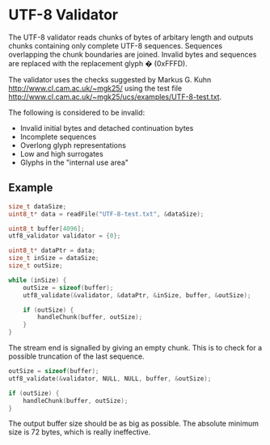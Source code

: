 UTF-8 Validator
===============

The UTF-8 validator reads chunks of bytes of arbitary length and outputs
chunks containing only complete UTF-8 sequences. Sequences overlapping the
chunk boundaries are joined. Invalid bytes and sequences are replaced with
the replacement glyph � (0xFFFD).

The validator uses the checks suggested by Markus G. Kuhn
<http://www.cl.cam.ac.uk/~mgk25/> using the test file
<http://www.cl.cam.ac.uk/~mgk25/ucs/examples/UTF-8-test.txt>.

The following is considered to be invalid:

- Invalid initial bytes and detached continuation bytes
- Incomplete sequences
- Overlong glyph representations
- Low and high surrogates
- Glyphs in the "internal use area"

## Example

```c
size_t dataSize;
uint8_t* data = readFile("UTF-8-test.txt", &dataSize);

uint8_t buffer[4096];
utf8_validator validator = {0};

uint8_t* dataPtr = data;
size_t inSize = dataSize;
size_t outSize;

while (inSize) {
    outSize = sizeof(buffer);
    utf8_validate(&validator, &dataPtr, &inSize, buffer, &outSize);

    if (outSize) {
        handleChunk(buffer, outSize);
    }
}
```

The stream end is signalled by giving an empty chunk. This is to check for a possible truncation of the last sequence.

```c
outSize = sizeof(buffer);
utf8_validate(&validator, NULL, NULL, buffer, &outSize);

if (outSize) {
    handleChunk(buffer, outSize);
}
```

The output buffer size should be as big as possible. The absolute minimum size
is 72 bytes, which is really ineffective.
